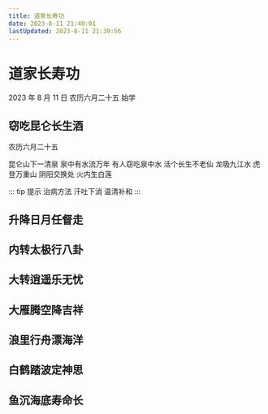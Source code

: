 ```yaml
---
title: 道家长寿功
date: 2023-8-11 21:40:01
lastUpdated: 2023-8-11 21:39:56
---
```


# 道家长寿功

2023 年 8 月 11 日 农历六月二十五 始学

## 窃吃昆仑长生酒

农历六月二十五

昆仑山下一清泉
泉中有水流万年
有人窃吃泉中水
活个长生不老仙
龙吸九江水
虎登万重山
阴阳交换处
火内生白莲

::: tip 提示
治病方法 汗吐下消 温清补和
:::

## 升降日月任督走

## 内转太极行八卦

## 大转逍遥乐无忧

## 大雁腾空降吉祥

## 浪里行舟漂海洋

## 白鹤踏波定神思

## 鱼沉海底寿命长
